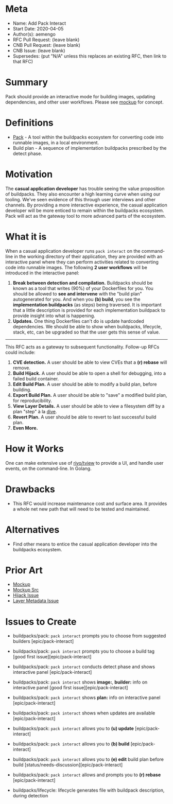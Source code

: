 # Meta
[meta]: #meta
- Name: Add Pack Interact
- Start Date: 2020-04-05
- Author(s): aemengo
- RFC Pull Request: (leave blank)
- CNB Pull Request: (leave blank)
- CNB Issue: (leave blank)
- Supersedes: (put "N/A" unless this replaces an existing RFC, then link to that RFC)

# Summary
[summary]: #summary

Pack should provide an interactive mode for building images, updating dependencies, and other user workflows. Please see [mockup](https://storage.googleapis.com/artifacts.cf-garden-windows-dev.appspot.com/pack-interact-edit.mp4) for concept.

# Definitions
[definitions]: #definitions

* [Pack](https://github.com/buildpacks/pack) - A tool within the buildpacks ecosystem for converting code into runnable images, in a local environment.
* Build plan - A sequence of implementation buildpacks prescribed by the detect phase.

# Motivation
[motivation]: #motivation

The **casual application developer** has trouble seeing the value proposition of buildpacks. They also encounter a high learning curve when using our tooling. We've seen evidence of this through user interviews and other channels. By providing a more interactive experience, the casual application developer will be more enticed to remain within the buildpacks ecosystem. Pack will act as the gateway tool to more advanced parts of the ecosystem.

# What it is
[what-it-is]: #what-it-is

When a casual application developer runs `pack interact` on the command-line in the working directory of their application, they are provided with an interactive panel where they can perform activities related to converting code into runnable images. The following **2 user workflows** will be introduced in the interactive panel:

1. **Break between detection and compilation.** Buildpacks should be known as a tool that writes (90%) of your Dockerfiles for you. You should be allowed to **see and intervene** with the "build plan" autogenerated for you. And when you **(b) build**, you see the **implementation buildpacks** (as steps) being traversed. It is important that a little description is provided for each implementation buildpack to provide insight into what is happening.
1. **Updates.** One thing Dockerfiles can't do is update hardcoded dependencies. We should be able to show when buildpacks, lifecycle, stack, etc, can be upgraded so that the user gets this sense of value.

---

This RFC acts as a gateway to subsequent functionality. Follow-up RFCs could include:

1. **CVE detection.** A user should be able to view CVEs that a **(r) rebase** will remove.
1. **Build Hijack.** A user should be able to open a shell for debugging, into a failed build container.
1. **Edit Build Plan.** A user should be able to modify a build plan, before building.  
1. **Export Build Plan.** A user should be able to "save" a modified build plan, for reproducibility.
1. **View Layer Details.** A user should be able to view a filesystem diff by a plan "step" à la [dive](https://github.com/wagoodman/dive).
1. **Revert Plan.** A user should be able to revert to last successful build plan. 
1. **Even More.**

# How it Works
[how-it-works]: #how-it-works

One can make extensive use of [rivo/tview](github.com/rivo/tview) to provide a UI, and handle user events, on the command-line. In Golang.

# Drawbacks
[drawbacks]: #drawbacks

- This RFC would increase maintenance cost and surface area. It provides a whole net new path that will need to be tested and maintained.

# Alternatives
[alternatives]: #alternatives

- Find other means to entice the casual application developer into the buildpacks ecosystem.

# Prior Art
[prior-art]: #prior-art

- [Mockup](https://storage.googleapis.com/artifacts.cf-garden-windows-dev.appspot.com/pack-interact-edit.mp4)
- [Mockup Src](https://github.com/aemengo/pack-visualize)
- [Hijack Issue](https://github.com/buildpacks/pack/issues/62)
- [Layer Metadata Issue](https://github.com/buildpacks/lifecycle/issues/411)

# Issues to Create

- buildpacks/pack: `pack interact` prompts you to choose from suggested builders [epic/pack-interact]
- buildpacks/pack: `pack interact` prompts you to choose a build tag [good first issue][epic/pack-interact]
- buildpacks/pack: `pack interact` conducts detect phase and shows interactive panel [epic/pack-interact]
- buildpacks/pack: `pack interact` shows **image:**, **builder:** info on interactive panel [good first issue][epic/pack-interact]
- buildpacks/pack: `pack interact` shows **plan:** info on interactive panel [epic/pack-interact]
- buildpacks/pack: `pack interact` shows when updates are available [epic/pack-interact]
- buildpacks/pack: `pack interact` allows you to **(u) update** [epic/pack-interact]
- buildpacks/pack: `pack interact` allows you to **(b) build** [epic/pack-interact]
- buildpacks/pack: `pack interact` allows you to **(e) edit** build plan before build [status/needs-discussion][epic/pack-interact]
- buildpacks/pack: `pack interact` allows and prompts you to **(r) rebase** [epic/pack-interact]

- buildpacks/lifecycle: lifecycle generates file with buildpack description, during detection